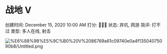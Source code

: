 # 战地 V

创建时间: December 15, 2020 10:00 AM
打分: 💛💛💛
状态: 弃坑, 网游
简评: 打不过
类型: 多人在线, 射击

![%E6%88%98%E5%9C%B0%20V%2086769a61c09740e0a4f13504075090b8/Untitled.png](%E6%88%98%E5%9C%B0%20V%2086769a61c09740e0a4f13504075090b8/Untitled.png)